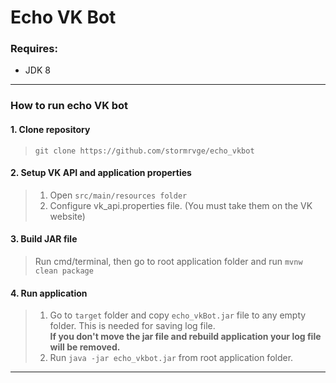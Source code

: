 # Echo VK Bot

### Requires:
* JDK 8

---
### How to run echo VK bot
#### 1. Clone repository
>`git clone https://github.com/stormrvge/echo_vkbot`
#### 2. Setup VK API and application properties
> 1. Open `src/main/resources folder`
> 2. Configure vk_api.properties file. (You must take them on the VK website)
#### 3. Build JAR file
> Run cmd/terminal, then go to root application folder and run `mvnw clean package`
#### 4. Run application
>1. Go to `target` folder and copy `echo_vkBot.jar` file to any empty folder. 
  This is needed for saving log file. <b> <br> If you don't move the jar file and rebuild application 
  your log file will be removed. </b>
>2. Run `java -jar echo_vkbot.jar` from root application folder.
----